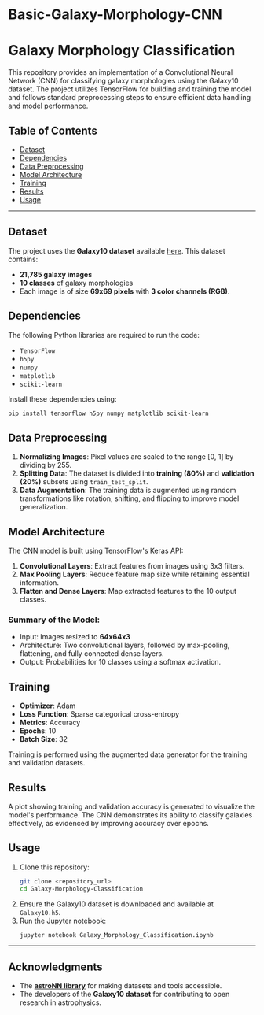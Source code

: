 # Basic-Galaxy-Morphology-CNN
# Galaxy Morphology Classification

This repository provides an implementation of a Convolutional Neural Network (CNN) for classifying galaxy morphologies using the Galaxy10 dataset. The project utilizes TensorFlow for building and training the model and follows standard preprocessing steps to ensure efficient data handling and model performance.

## Table of Contents
- [Dataset](#dataset)
- [Dependencies](#dependencies)
- [Data Preprocessing](#data-preprocessing)
- [Model Architecture](#model-architecture)
- [Training](#training)
- [Results](#results)
- [Usage](#usage)

---

## Dataset
The project uses the **Galaxy10 dataset** available [here](https://astronn.readthedocs.io/en/latest/galaxy10.html). This dataset contains:
- **21,785 galaxy images**
- **10 classes** of galaxy morphologies
- Each image is of size **69x69 pixels** with **3 color channels (RGB)**.

## Dependencies
The following Python libraries are required to run the code:
- `TensorFlow`
- `h5py`
- `numpy`
- `matplotlib`
- `scikit-learn`

Install these dependencies using:
```bash
pip install tensorflow h5py numpy matplotlib scikit-learn
```

## Data Preprocessing
1. **Normalizing Images**: Pixel values are scaled to the range [0, 1] by dividing by 255.
2. **Splitting Data**: The dataset is divided into **training (80%)** and **validation (20%)** subsets using `train_test_split`.
3. **Data Augmentation**: The training data is augmented using random transformations like rotation, shifting, and flipping to improve model generalization.

## Model Architecture
The CNN model is built using TensorFlow's Keras API:
1. **Convolutional Layers**: Extract features from images using 3x3 filters.
2. **Max Pooling Layers**: Reduce feature map size while retaining essential information.
3. **Flatten and Dense Layers**: Map extracted features to the 10 output classes.

### Summary of the Model:
- Input: Images resized to **64x64x3**
- Architecture: Two convolutional layers, followed by max-pooling, flattening, and fully connected dense layers.
- Output: Probabilities for 10 classes using a softmax activation.

## Training
- **Optimizer**: Adam
- **Loss Function**: Sparse categorical cross-entropy
- **Metrics**: Accuracy
- **Epochs**: 10
- **Batch Size**: 32

Training is performed using the augmented data generator for the training and validation datasets.

## Results
A plot showing training and validation accuracy is generated to visualize the model's performance. The CNN demonstrates its ability to classify galaxies effectively, as evidenced by improving accuracy over epochs.

## Usage
1. Clone this repository:
   ```bash
   git clone <repository_url>
   cd Galaxy-Morphology-Classification
   ```
2. Ensure the Galaxy10 dataset is downloaded and available at `Galaxy10.h5`.
3. Run the Jupyter notebook:
   ```bash
   jupyter notebook Galaxy_Morphology_Classification.ipynb
   ```

---

## Acknowledgments
- The **[astroNN library](https://github.com/henrysky/astroNN)** for making datasets and tools accessible.
- The developers of the **Galaxy10 dataset** for contributing to open research in astrophysics.
